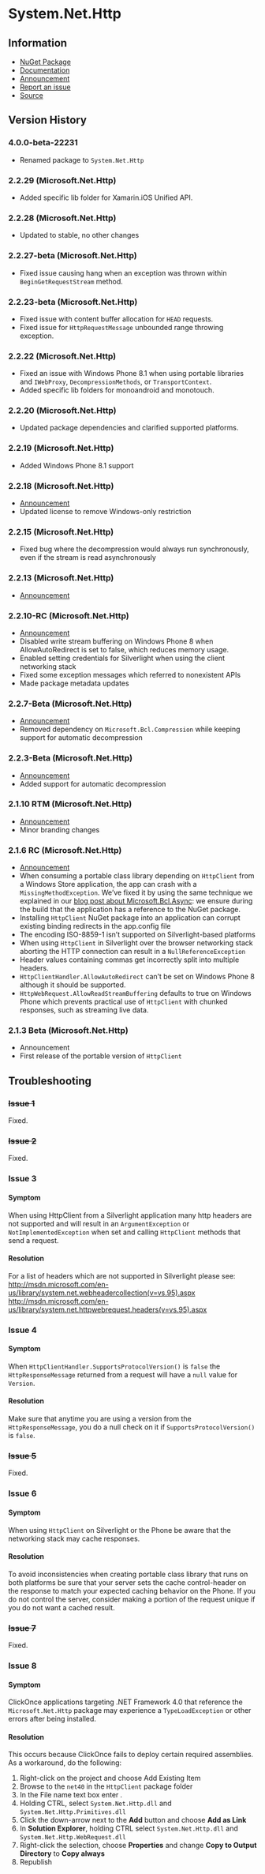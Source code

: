 # System.Net.Http

## Information

* [NuGet Package](https://nuget.org/packages/System.Net.Http)
* [Documentation](https://msdn.microsoft.com/en-us/library/system.net.http.aspx)
* [Announcement](http://blogs.msdn.com/b/dotnet/archive/2013/07/17/httpclient-2-2-is-now-stable.aspx)
* [Report an issue](http://github.com/dotnet/corefx/issues/new)
* [Source](https://github.com/dotnet/corefx/tree/master/src)

## Version History

### 4.0.0-beta-22231

* Renamed package to `System.Net.Http`

### 2.2.29 (Microsoft.Net.Http)

* Added specific lib folder for Xamarin.iOS Unified API.

### 2.2.28 (Microsoft.Net.Http)

* Updated to stable, no other changes

### 2.2.27-beta (Microsoft.Net.Http)

* Fixed issue causing hang when an exception was thrown within `BeginGetRequestStream` method.

### 2.2.23-beta (Microsoft.Net.Http)

* Fixed issue with content buffer allocation for `HEAD` requests.
* Fixed issue for `HttpRequestMessage` unbounded range throwing exception.

### 2.2.22 (Microsoft.Net.Http)

* Fixed an issue with Windows Phone 8.1 when using portable libraries and `IWebProxy`, `DecompressionMethods`, or `TransportContext`.
* Added specific lib folders for monoandroid and monotouch.

### 2.2.20 (Microsoft.Net.Http)

* Updated package dependencies and clarified supported platforms.

### 2.2.19 (Microsoft.Net.Http)

* Added Windows Phone 8.1 support

### 2.2.18 (Microsoft.Net.Http)

* [Announcement](http://blogs.msdn.com/b/dotnet/archive/2013/11/13/pcl-and-net-nuget-libraries-are-now-enabled-for-xamarin.aspx)
* Updated license to remove Windows-only restriction

### 2.2.15 (Microsoft.Net.Http)

* Fixed bug where the decompression would always run synchronously, even if the stream is read asynchronously

### 2.2.13 (Microsoft.Net.Http)

* [Announcement](http://blogs.msdn.com/b/dotnet/archive/2013/07/17/httpclient-2-2-is-now-stable.aspx)

### 2.2.10-RC (Microsoft.Net.Http)

* [Announcement](http://blogs.msdn.com/b/dotnet/archive/2013/07/10/httpclient-2-2-is-now-rc.aspx)
* Disabled write stream buffering on Windows Phone 8 when AllowAutoRedirect is set to false, which reduces memory usage.
* Enabled setting credentials for Silverlight when using the client networking stack
* Fixed some exception messages which referred to nonexistent APIs
* Made package metadata updates

### 2.2.7-Beta (Microsoft.Net.Http)

* [Announcement](http://blogs.msdn.com/b/dotnet/archive/2013/06/19/update-to-httpclient-and-automatic-decompression.aspx)
* Removed dependency on `Microsoft.Bcl.Compression` while keeping support for automatic decompression

### 2.2.3-Beta (Microsoft.Net.Http)

* [Announcement](http://blogs.msdn.com/b/dotnet/archive/2013/06/06/portable-compression-and-httpclient-working-together.aspx)
* Added support for automatic decompression

### 2.1.10 RTM (Microsoft.Net.Http)

* [Announcement](http://blogs.msdn.com/b/dotnet/archive/2013/05/29/get-httpclient-rtm-200-ok.aspx)
* Minor branding changes

### 2.1.6 RC (Microsoft.Net.Http)

* [Announcement](http://blogs.msdn.com/b/dotnet/archive/2013/05/22/portable-httpclient-is-now-available-as-rc.aspx)
* When consuming a portable class library depending on `HttpClient` from a
  Windows Store application, the app can crash with a `MissingMethodException`.
  We’ve fixed it by using the same technique we explained in our [blog post about Microsoft.Bcl.Async](http://blogs.msdn.com/b/bclteam/archive/2013/04/17/microsoft-bcl-async-is-now-stable.aspx):
  we ensure during the build that the application has a reference to the NuGet
  package.
* Installing `HttpClient` NuGet package into an application can corrupt existing
  binding redirects in the app.config file
* The encoding ISO-8859-1 isn’t supported on Silverlight-based platforms
* When using `HttpClient` in Silverlight over the browser networking stack
  aborting the HTTP connection can result in a `NullReferenceException`
* Header values containing commas get incorrectly split into multiple headers.
* `HttpClientHandler.AllowAutoRedirect` can’t be set on Windows Phone 8 although
  it should be supported.
* `HttpWebRequest.AllowReadStreamBuffering` defaults to true on Windows Phone
  which prevents practical use of `HttpClient` with chunked responses, such as
  streaming live data.

### 2.1.3 Beta (Microsoft.Net.Http)

* Announcement
* First release of the portable version of `HttpClient`

## Troubleshooting

### ~~Issue 1~~

Fixed.

### ~~Issue 2~~

Fixed.

### Issue 3

#### Symptom

When using HttpClient from a Silverlight application many http headers are not
supported and will result in an `ArgumentException` or `NotImplementedException`
when set and calling `HttpClient` methods that send a request.

#### Resolution

For a list of headers which are not supported in Silverlight please see:
http://msdn.microsoft.com/en-us/library/system.net.webheadercollection(v=vs.95).aspx
http://msdn.microsoft.com/en-us/library/system.net.httpwebrequest.headers(v=vs.95).aspx

### Issue 4

#### Symptom

When `HttpClientHandler.SupportsProtocolVersion()` is `false` the
`HttpResponseMessage` returned from a request will have a `null` value for
`Version`.

#### Resolution

Make sure that anytime you are using a version from the `HttpResponseMessage`,
you do a null check on it if `SupportsProtocolVersion()` is `false`.

### ~~Issue 5~~

Fixed.

### Issue 6

#### Symptom

When using `HttpClient` on Silverlight or the Phone be aware that the networking
stack may cache responses.

#### Resolution

To avoid inconsistencies when creating  portable class library that runs on both
platforms be sure that your server sets the cache control-header on the response
to match your expected caching behavior on the Phone.  If you do not control the
server, consider making a portion of the request unique if you do not want a
cached result.

### ~~Issue 7~~

Fixed.

### Issue 8

#### Symptom

ClickOnce applications targeting .NET Framework 4.0 that reference the
`Microsoft.Net.Http` package may experience a `TypeLoadException` or other
errors after being installed.

#### Resolution

This occurs because ClickOnce fails to deploy certain required assemblies. As a
workaround, do the following:

1. Right-click on the project and choose Add Existing Item
2. Browse to the `net40` in the `HttpClient`  package folder
3. In the File name text box enter *.*
4. Holding CTRL, select `System.Net.Http.dll` and `System.Net.Http.Primitives.dll`
5. Click the down-arrow next to the **Add** button and choose **Add as Link**
6. In **Solution Explorer**, holding CTRL select `System.Net.Http.dll` and `System.Net.Http.WebRequest.dll`
7. Right-click the selection, choose **Properties** and change **Copy to Output Directory** to **Copy always**
8. Republish
